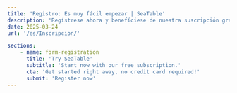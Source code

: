 ```yaml
---
title: 'Registro: Es muy fácil empezar | SeaTable'
description: 'Regístrese ahora y benefíciese de nuestra suscripción gratuita. Sin apenas esfuerzo, uso inmediato y sin necesidad de tarjeta de crédito.'
date: 2025-03-24
url: '/es/Inscripcion/'

sections:
    - name: form-registration
      title: 'Try SeaTable'
      subtitle: 'Start now with our free subscription.'
      cta: 'Get started right away, no credit card required!'
      submit: 'Register now'
---
```

